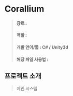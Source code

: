 # Corallium
> #### 장르 : 
> #### 역할 : 
> #### 개발 언어/툴 : C# / Unity3d
> #### 해당 파일 사용법 : 
## 프로젝트 소개
> 
> 메인 시스템
